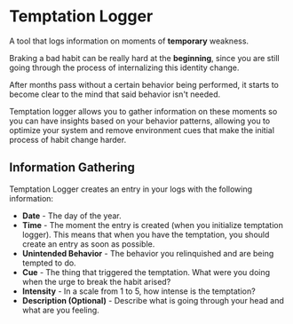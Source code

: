 # Temptation Logger

A tool that logs information on moments of **temporary** weakness.

Braking a bad habit can be really hard at the **beginning**, since you are still going through the process of internalizing this identity change.

After months pass without a certain behavior being performed, it starts to become clear to the mind that said behavior isn't needed.

Temptation logger allows you to gather information on these moments so you can have insights based on your behavior patterns, allowing you to optimize your system and remove environment cues that make the initial process of habit change harder.

## Information Gathering

Temptation Logger creates an entry in your logs with the following information:

- **Date** - The day of the year.
- **Time** - The moment the entry is created (when you initialize temptation logger). This means that when you have the temptation, you should create an entry as soon as possible.
- **Unintended Behavior** - The behavior you relinquished and are being tempted to do. 
- **Cue** - The thing that triggered the temptation. What were you doing when the urge to break the habit arised?
- **Intensity** - In a scale from 1 to 5, how intense is the temptation?
- **Description (Optional)** - Describe what is going through your head and what are you feeling.